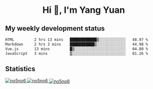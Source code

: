 <h1 align="center">Hi 👋, I'm Yang Yuan</h1>


## My weekly development status
<!--START_SECTION:waka-->

```txt
HTML         2 hrs 13 mins   ████████████▒░░░░░░░░░░░░   48.97 %
Markdown     2 hrs 2 mins    ███████████▒░░░░░░░░░░░░░   44.98 %
Vue.js       13 mins         █▒░░░░░░░░░░░░░░░░░░░░░░░   04.80 %
JavaScript   3 mins          ▒░░░░░░░░░░░░░░░░░░░░░░░░   01.26 %
```

<!--END_SECTION:waka-->

## Statistics
<a href="https://github.com/anuraghazra/github-readme-stats">
  <img src="https://github-readme-stats.vercel.app/api/top-langs/?username=no5no6&theme=dracula" alt="no5no6">
</a>
<a href="https://github.com/anuraghazra/github-readme-stats">
  <img src="https://github-readme-stats.vercel.app/api?username=no5no6&show_icons=true&theme=dracula&line_height=40" alt="no5no6">
</a>
<a href="https://github.com/anuraghazra/github-readme-stats">
  <img align="center" src="https://github-readme-streak-stats.herokuapp.com/?user=no5no6&theme=dracula" alt="no5no6" />
</a>